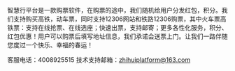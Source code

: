  智慧行平台是一款购票软件，在购票的途中，我们随机给用户分发红包，积分。我们支持购买高铁，动车票，同时支持12306网站和铁路12306购票，其中火车票高铁票：支持在线抢票、在线选座；快速出票，支持邮寄；更多各性化服务，积分、红包优惠！用户可以购票后填写地址信息，我们承诺会送票上门。让我们一路伴随您度过一个快乐、幸福的春运！
 
 客服电话：4008925515
 技术支持邮箱：zhihuiplatform@163.com
